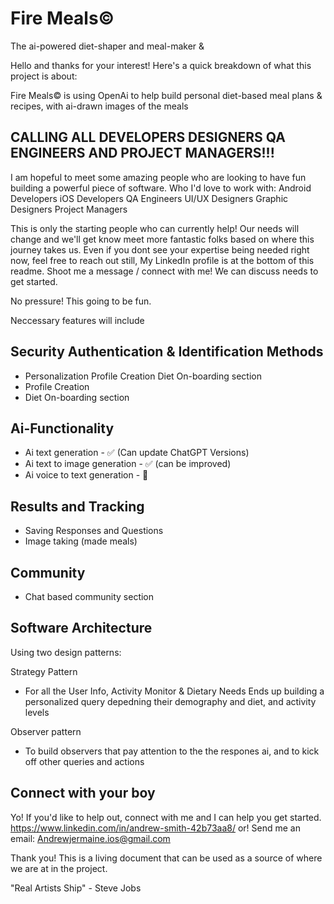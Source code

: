 
# Fire Meals©
The ai-powered diet-shaper and meal-maker &amp; 

Hello and thanks for your interest! Here's a quick breakdown of what this project is about:

Fire Meals© is using OpenAi to help build personal diet-based meal plans & recipes, with ai-drawn images of the meals

## CALLING ALL DEVELOPERS DESIGNERS QA ENGINEERS AND PROJECT MANAGERS!!!
I am hopeful to meet some amazing people who are looking to have fun building a powerful piece of software.
Who I'd love to work with:
Android Developers
iOS Developers
QA Engineers
UI/UX Designers
Graphic Designers
Project Managers

This is only the starting people who can currently help! Our needs will change and we'll get know meet more fantastic folks based on where this journey takes us. Even if you dont see your expertise being needed right now, feel free to reach out still, My LinkedIn profile is at the bottom of this readme. Shoot me a message / connect with me! We can discuss needs to get started. 

No pressure! This going to be fun.


Neccessary features will include

## Security Authentication & Identification Methods
- Personalization Profile Creation Diet On-boarding section
- Profile Creation
- Diet On-boarding section

## Ai-Functionality
- Ai text generation - ✅ (Can update ChatGPT Versions)
- Ai text to image generation -  ✅ (can be improved) 
- Ai voice to text generation - 🚧 

## Results and Tracking
- Saving Responses and Questions
- Image taking (made meals)

## Community
- Chat based community section


## Software Architecture
Using two design patterns:

Strategy Pattern
- For all the User Info, Activity Monitor & Dietary Needs
Ends up building a personalized query depedning their demography and diet, and activity levels

Observer pattern 
- To build observers that pay attention to the the respones ai, and to kick off other queries and actions


## Connect with your boy
Yo! If you'd like to help out, connect with me and I can help you get started.
https://www.linkedin.com/in/andrew-smith-42b73aa8/
or! Send me an email:
Andrewjermaine.ios@gmail.com

Thank you! This is a living document that can be used as a source of where we are at in the project.

"Real Artists Ship" - Steve Jobs
